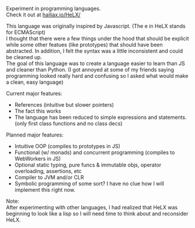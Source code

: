 Experiment in programming languages.  
Check it out at [hailiax.io/HeLX/](https://hailiax.io/HeLX/)
  
This language was originally inspired by Javascript. (The e in HeLX stands for ECMAScript)  
I thought that there were a few things under the hood that should be explicit while some other featues (like prototypes) that should have been abstracted. In addition, I felt the syntax was a little inconsistent and could be cleaned up.  
The goal of this language was to create a language easier to learn than JS and cleaner than Python. (I got annoyed at some of my friends saying programming looked really hard and confusing so I asked what would make a clean, easy language)  
  
Current major features:  
* References (intuitive but slower pointers)  
* The fact this works  
* The language has been reduced to simple expressions and statements. (only first class functions and no class decs)  
  
Planned major features:  
* Intuitive OOP (compiles to prototypes in JS)  
* Functional (w/ monads) and concurrent programming (compiles to WebWorkers in JS)  
* Optional static typing, pure funcs & immutable objs, operator overloading, assertions, etc  
* Compiler to JVM and/or CLR  
* Symbolic programming of some sort? I have no clue how I will implement this right now.
  
Note:  
After experimenting with other languages, I had realized that HeLX was beginning to look like a lisp so I will need time to think about and reconsider HeLX.

